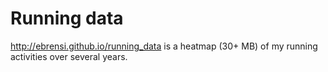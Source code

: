 # Running data
http://ebrensi.github.io/running_data
is a heatmap (30+ MB) of my running activities over several years.
